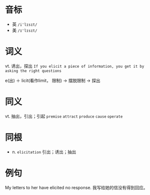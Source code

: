 # 音标

- 英 `/i'lɪsɪt/`
- 美 `/ɪ'lɪsɪt/`

# 词义

vt. 诱出，探出
`If you elicit a piece of information, you get it by asking the right questions`



e(出) ＋ licit(看作limit， 限制) → 摆脱限制 → 探出

# 同义

vt. 抽出，引出；引起
`premise` `attract` `produce` `cause` `operate`

# 同根

- n. `elicitation` 引出；诱出；抽出

# 例句

My letters to her have elicited no response.
我写给她的信没有得到回应。


